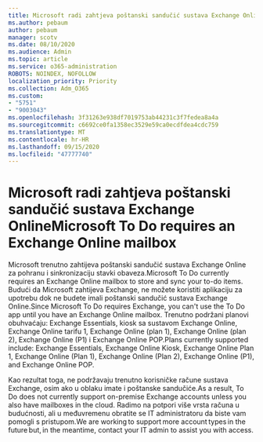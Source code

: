 ```yaml
---
title: Microsoft radi zahtjeva poštanski sandučić sustava Exchange Online
ms.author: pebaum
author: pebaum
manager: scotv
ms.date: 08/10/2020
ms.audience: Admin
ms.topic: article
ms.service: o365-administration
ROBOTS: NOINDEX, NOFOLLOW
localization_priority: Priority
ms.collection: Adm_O365
ms.custom:
- "5751"
- "9003043"
ms.openlocfilehash: 3f31263e938df7019753ab44231c3f7fedea8a4a
ms.sourcegitcommit: c6692ce0fa1358ec3529e59ca0ecdfdea4cdc759
ms.translationtype: MT
ms.contentlocale: hr-HR
ms.lasthandoff: 09/15/2020
ms.locfileid: "47777740"
---
```

# <a name="microsoft-to-do-requires-an-exchange-online-mailbox"></a><span data-ttu-id="1b1af-102">Microsoft radi zahtjeva poštanski sandučić sustava Exchange Online</span><span class="sxs-lookup"><span data-stu-id="1b1af-102">Microsoft To Do requires an Exchange Online mailbox</span></span>

<span data-ttu-id="1b1af-103">Microsoft trenutno zahtijeva poštanski sandučić sustava Exchange Online za pohranu i sinkronizaciju stavki obaveza.</span><span class="sxs-lookup"><span data-stu-id="1b1af-103">Microsoft To Do currently requires an Exchange Online mailbox to store and sync your to-do items.</span></span> <span data-ttu-id="1b1af-104">Budući da Microsoft zahtijeva Exchange, ne možete koristiti aplikaciju za upotrebu dok ne budete imali poštanski sandučić sustava Exchange Online.</span><span class="sxs-lookup"><span data-stu-id="1b1af-104">Since Microsoft To Do requires Exchange, you can't use the To Do app until you have an Exchange Online mailbox.</span></span> <span data-ttu-id="1b1af-105">Trenutno podržani planovi obuhvaćaju: Exchange Essentials, kiosk sa sustavom Exchange Online, Exchange Online tarifu 1, Exchange Online (plan 1), Exchange Online (plan 2), Exchange Online (P1) i Exchange Online POP.</span><span class="sxs-lookup"><span data-stu-id="1b1af-105">Plans currently supported include: Exchange Essentials, Exchange Online Kiosk, Exchange Online Plan 1, Exchange Online (Plan 1), Exchange Online (Plan 2), Exchange Online (P1), and Exchange Online POP.</span></span>

<span data-ttu-id="1b1af-106">Kao rezultat toga, ne podržavaju trenutno korisničke račune sustava Exchange, osim ako u oblaku imate i poštanske sandučiće.</span><span class="sxs-lookup"><span data-stu-id="1b1af-106">As a result, To Do does not currently support on-premise Exchange accounts unless you also have mailboxes in the cloud.</span></span> <span data-ttu-id="1b1af-107">Radimo na potpori više vrsta računa u budućnosti, ali u međuvremenu obratite se IT administratoru da biste vam pomogli s pristupom.</span><span class="sxs-lookup"><span data-stu-id="1b1af-107">We are working to support more account types in the future but, in the meantime, contact your IT admin to assist you with access.</span></span>